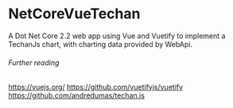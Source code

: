 # NetCoreVueTechan

A Dot Net Core 2.2 web app using Vue and Vuetify to implement a TechanJs chart, with charting data provided by WebApi.

###### Further reading
https://vuejs.org/
https://github.com/vuetifyjs/vuetify
https://github.com/andredumas/techan.js